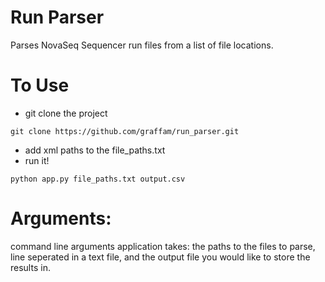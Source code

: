 # Run Parser
Parses NovaSeq Sequencer run files from a list of file locations.

# To Use
* git clone the project
```
git clone https://github.com/graffam/run_parser.git
```
* add xml paths to the file_paths.txt
* run it!
```
python app.py file_paths.txt output.csv
```

# Arguments:
command line arguments application takes:
the paths to the files to parse, line seperated in a text file, and the output
file you would like to store the results in.
